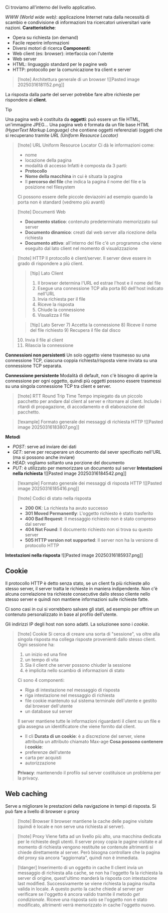 Ci troviamo all'interno del livello applicativo.

*WWW (World wide web)*: applicazione Internet nata dalla necessità di scambio e condivisione di informazioni tra ricercatori universitari varie nazioni.
**Caratteristiche**:
- Opera su richiesta (on demand)
- Facile reperire informazioni
- Diversi motori di ricerca
**Componenti**:
 - Web client (es: browser): interfaccia con l'utente
 - Web server
 - HTML: linguaggio standard per le pagine web
 - HTTP: protocollo per la comunicazione tra client e server
 >[!note] Architettura generale di un browser
 >![[Pasted image 20250316181152.png]]
 
 La risposta dalla parte del server potrebbe fare altre richieste per rispondere al **client**.
 
>[!tip]
>Una pagina web è costituita da **oggetti**: può essere un file HTML, un'immagine JPEG...
>Una pagina web è formata da un file base *HTML (HyperText Markup Language)* che contiene oggetti referenziati (oggeti che si recuperano tramite *URL (Uniform Resource Locator)*

>[!note] URL Uniform Resource Locator
>Ci dà le informazioni come:
>- nome
>- locazione della pagina
>- modalità di accesso
>Infatti è composta da 3 parti:
>- **Protocollo**
>- **Nome della macchina** in cui è situata la pagina
>- Il **percorso del file** che indica la pagina il nome del file e la posizione nel filesystem
>
>Ci possono essere delle piccole deviazoini ad esempio quando la porta non è standard (vedremo più avanti)


 >[!note] Documenti Web
 >- **Documento statico**: contenuto predeterminato memorizzato sul server
 >- **Documento dinamico**: creati dal web server alla ricezione della richiesta 
 >- **Documento attivo**: all'interno del file c'è un programma che viene eseguito dal lato client nel momento di visualizzazione
 
 >[!note] HTTP 
 >Il protocollo è client/server. Il server deve essere in grado di rispondere a più client.
 >>[!tip] Lato Client
 >>1) Il browser determina l'URL ed estrae l'host e il nome del file 
 >>2) Esegue una connessione TCP alla porta 80 dell'host indicato nell'URL
 >>3) Invia richiesta per il file
 >>4) Riceve la risposta
 >>5) Chiude la connessione
 >>6) Visualizza il file
 >
 >
 >
 >>[!tip]  Lato Server
 >>7) Accetta la connessione
 >>8) Riceve il nome del file richiesto
>>9) Recupera il file dal disco
 >10)  Invia il file al client
 >11)  Rilascia la connessione
  
 **Connessioni non persistenti**
	 Un solo oggetto viene trasmesso su una connessione TCP, ciascuna coppia richiesta/risposta viene inviata su una connessione TCP separata. 

 **Connessione persistente** 
	 Modalità di default, non c'è bisogno di aprire la connessione per ogni oggetto, quindi più oggetti possono essere trasmessi su una singola connessione TCP tra client e server.

>[!note] RTT Round Trip Time
>Tempo impiegato da un piccolo pacchetto per andare dal client al server e ritornare al client. Include i ritardi di propagazione, di accodamento e di elaborazione del pacchetto.

>[!example] Formato generale dei messaggi di richiesta HTTP
>![[Pasted image 20250316183807.png]]

 **Metodi**
 - *POST*: serve ad inviare dei dati
 - *GET*: serve per recuperare un documento dal sever specificato nell'URL (ma si possono anche inviare)
 - *HEAD*: vogliamo soltanto una porzione del documento
 - *PUT*: è utilizzato per memorizzare un documento sul server 
 **Intestazioni nella richiesta**
 ![[Pasted image 20250316184542.png]]
>[!example] Formato generale dei messaggi di risposta HTTP
>![[Pasted image 20250316185416.png]]

>[!note] Codici di stato nella risposta
>- **200 OK**: La richiesta ha avuto successo
>- **301 Moved Permanently**: L'oggetto richiesto è stato trasferito
>- **400 Bad Request**: Il messaggio richiesto non è stato compreso dal server
>- **404 Not Found**: Il documento richiesto non si trova su questo server
>- **505 HTTP version not supported**: Il server non ha la versione di protocollo HTTP

**Intestazioni nella risposta**
![[Pasted image 20250316185937.png]]

## Cookie 
Il protocollo HTTP è detto senza stato, se un client fa più richieste allo stesso server, il server tratta le richieste in maniera indipendente. Non c'è alcuna correlazione tra richieste consecutive dallo stesso cliente nello stesso server e quindi non mantiene informazioni sulle richieste fatte.

Ci sono casi in cui si vorrebbero salvare gli stati, ad esempio per offrire un contenuto personalizzato in base al profilo dell'utente.

Gli indirizzi IP degli host non sono adatti.
La soluzionee sono i *cookie*.

>[!note] Cookie
>Si cerca di creare una sorta di "sessione", va oltre alla singola risposta ma collega risposte provenienti dallo stesso client. 
>Ogni sessione ha:
>1) un inizio ed una fine
>2) un tempo di vita
>3) Sia il client che server possono chiuder la sessione
>4) è implicita nello scambio di informazioni di stato
>
>Ci sono 4 componenti:
>- Riga di intestazione nel messaggio di risposta
>- riga intestazione nel messaggio di richiesta
>- file cookie mantenuto sul sistema terminale dell'utente e gestito dal browser dell'utente
>- un database sul server
>
>Il server mantiene tutte le informazioni riguardanti il client su un file e glia assegna un identificatore che viene fornito dal client.
>- Il cli
>**Durata di un cookie**: è a discrezione del server, viene attribuita un attributo chiamato Max-age
>**Cosa possono contenere i cookie**:
>- preferenze dell'utente
>- carta per acquisti
>- autorizzazione
>
>**Privacy**: mantenendo il profilo sul server costituisce un problema per la privacy.

## Web caching
Serve a migliorare le prestazioni della navigazione in tempi di risposta.
Si può fare a livello di browser o proxy
>[!note] Browser
>Il browser mantiene la cache delle pagine visitate (quindi è locale e non serve una richiesta al server).

>[!note] Proxy
>Viene fatta ad un livello più alto, una macchina dedicata per le richieste degli utenti. Il server proxy copia le pagine visitate e al momento di richiesta vengono restituite se contenute altrimenti si chiede direttamente al server. Però bisogna controllare che la pagina del proxy sia ancora "aggiornata", quindi non è immediata.

>[!danger] Inserimento di un oggetto in cache
> Il client invia un messaggio di richiesta alla cache, se non ha l'oggetto fa la richiesta la server di origine, quest'ultimo manderà la risposta con intestazione last modified. Successivamente se viene richiesta la pagina risulta valida in locale. 
> A questo punto la cache chiede al server per verificare se l'oggetto è ancora valido tramite il metodo *get condizionale*. Riceve una risposta solo se l'oggetto non è stato modificato, altrimenti verrà memorizzato in cache l'oggetto nuovo.












